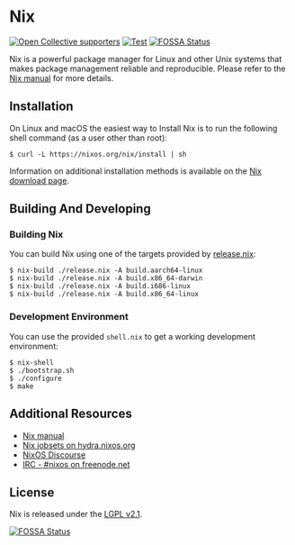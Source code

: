 # Nix

[![Open Collective supporters](https://opencollective.com/nixos/tiers/supporter/badge.svg?label=Supporters&color=brightgreen)](https://opencollective.com/nixos)
[![Test](https://github.com/NixOS/nix/workflows/Test/badge.svg)](https://github.com/NixOS/nix/actions)
[![FOSSA Status](https://app.fossa.com/api/projects/git%2Bgithub.com%2FKloenk%2Fnixos-nix.svg?type=shield)](https://app.fossa.com/projects/git%2Bgithub.com%2FKloenk%2Fnixos-nix?ref=badge_shield)

Nix is a powerful package manager for Linux and other Unix systems that makes package
management reliable and reproducible. Please refer to the [Nix manual](https://nixos.org/nix/manual)
for more details.

## Installation

On Linux and macOS the easiest way to Install Nix is to run the following shell command
(as a user other than root):

```
$ curl -L https://nixos.org/nix/install | sh
```

Information on additional installation methods is available on the [Nix download page](https://nixos.org/download.html).

## Building And Developing

### Building Nix

You can build Nix using one of the targets provided by [release.nix](./release.nix):

```
$ nix-build ./release.nix -A build.aarch64-linux
$ nix-build ./release.nix -A build.x86_64-darwin
$ nix-build ./release.nix -A build.i686-linux
$ nix-build ./release.nix -A build.x86_64-linux
```

### Development Environment

You can use the provided `shell.nix` to get a working development environment:

```
$ nix-shell
$ ./bootstrap.sh
$ ./configure
$ make
```

## Additional Resources

- [Nix manual](https://nixos.org/nix/manual)
- [Nix jobsets on hydra.nixos.org](https://hydra.nixos.org/project/nix)
- [NixOS Discourse](https://discourse.nixos.org/)
- [IRC - #nixos on freenode.net](irc://irc.freenode.net/#nixos)

## License

Nix is released under the [LGPL v2.1](./COPYING).


[![FOSSA Status](https://app.fossa.com/api/projects/git%2Bgithub.com%2FKloenk%2Fnixos-nix.svg?type=large)](https://app.fossa.com/projects/git%2Bgithub.com%2FKloenk%2Fnixos-nix?ref=badge_large)